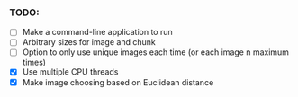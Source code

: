 ### TODO:
 - [ ] Make a command-line application to run
 - [ ] Arbitrary sizes for image and chunk
 - [ ] Option to only use unique images each time (or each image n maximum times)
 - [X] Use multiple CPU threads
 - [X] Make image choosing based on Euclidean distance